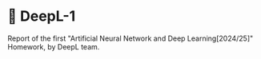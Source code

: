 # 🧠 DeepL-1
 Report of the first "Artificial Neural Network and Deep Learning[2024/25]" Homework, by DeepL team.
